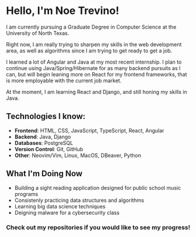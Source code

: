 # Hello, I'm Noe Trevino!

I am currently pursuing a Graduate Degree in Computer Science at the University of North Texas. 

Right now, I am really trying to sharpen my skills in the web development area, as well as algorithms since I am trying to get ready to get a job. 

I learned a lot of Angular and Java at my most recent internship. I plan to continue using Java/Spring/Hibernate for as many backend pursuits as I can, but will begin leaning more on React for my frontend frameworks, that is more employable with the current job market.

At the moment, I am learning React and Django, and still honing my skills in Java.

## Technologies I know:
- **Frontend**: HTML, CSS, JavaScript, TypeScript, React, Angular
- **Backend**: Java, Django
- **Databases**: PostgreSQL
- **Version Control**: Git, GitHub
- **Other**: Neovim/Vim, Linux, MacOS, DBeaver, Python

## What I'm Doing Now
- Building a sight reading application designed for public school music programs
- Consistenly practicing data structures and algorithms
- Learning big data science techniques
- Deigning malware for a cybersecurity class

### Check out my repositories if you would like to see my progress!

<!---
## 💬 Let's Connect!
Feel free to reach out if you want to collaborate on projects or discuss anything related to web development and computer science!

[![LinkedIn](https://img.shields.io/badge/LinkedIn-Connect-blue)](https://www.linkedin.com/in/your-linkedin/) [![Email](https://img.shields.io/badge/Email-Contact-red)](mailto:your-email@example.com)


TheNoeTrevino/TheNoeTrevino is a ✨ special ✨ repository because its `README.md` (this file) appears on your GitHub profile.
You can click the Preview link to take a look at your changes.
--->
